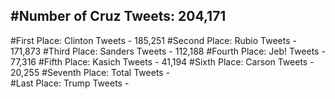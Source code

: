 #Number of Cruz Tweets: 204,171
---
#First Place: Clinton Tweets - 185,251
#Second Place: Rubio Tweets - 171,873
#Third Place: Sanders Tweets - 112,188
#Fourth Place: Jeb! Tweets - 77,316
#Fifth Place: Kasich Tweets - 41,194
#Sixth Place: Carson Tweets - 20,255
#Seventh Place: Total Tweets -  
#Last Place: Trump Tweets - 
